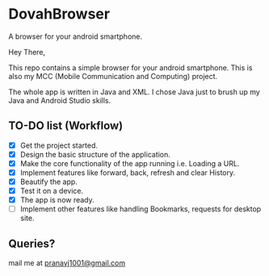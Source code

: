 # DovahBrowser
A browser for your android smartphone.

Hey There,

  This repo contains a simple browser for your android smartphone. This is also my MCC (Mobile Communication and Computing) project.

  The whole app is written in Java and XML. I chose Java just to brush up my Java and Android Studio skills.
  
## TO-DO list (Workflow)

- [X] Get the project started.
- [X] Design the basic structure of the application.
- [X] Make the core functionality of the app running i.e. Loading a URL.
- [X] Implement features like forward, back, refresh and clear History.
- [X] Beautify the app.
- [X] Test it on a device.
- [X] The app is now ready.
- [ ] Implement other features like handling Bookmarks, requests for desktop site.

## Queries?

mail me at pranavj1001@gmail.com
